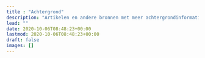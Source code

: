```yaml
---
title : "Achtergrond"
description: "Artikelen en andere bronnen met meer achtergrondinformatie over chatcontrole"
lead: ""
date: 2020-10-06T08:48:23+00:00
lastmod: 2020-10-06T08:48:23+00:00
draft: false
images: []
---
```

